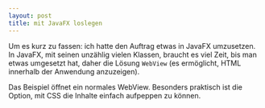 ```yaml
---
layout: post
title: mit JavaFX loslegen
---
```

Um es kurz zu fassen: ich hatte den Auftrag etwas in JavaFX umzusetzen. In JavaFX, mit seinen unzählig vielen Klassen, braucht es viel Zeit, bis man etwas umgesetzt hat, daher die Lösung `WebView` (es ermöglicht, HTML innerhalb der Anwendung anzuzeigen).

<script src="https://gist.github.com/lukas-h/3f0fd3c82ed4c16cabbcc0980b8b2e6f.js"></script>

Das Beispiel öffnet ein normales WebView. Besonders praktisch ist die Option, mit CSS die Inhalte einfach aufpeppen zu können.